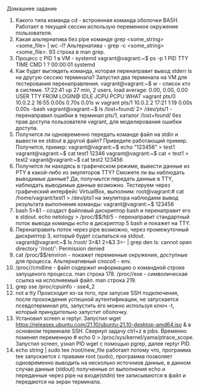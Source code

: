Домашнее задание 
1.  Какого типа команда cd - встроенная команда оболочки BASH. Работает в текущей сессии использую переменное окружение пользователя.
2.  Какая альтернатива без pipe команде grep <some_string> <some_file> | wc -l? 
    Альтернатива - grep -c <some_string> <some_file>. 93 строка в man grep.
3.  Процесс с PID 1 в VM - systemd
    vagrant@vagrant:~$ ps -p 1
    PID TTY          TIME CMD
      1 ?        00:00:01 systemd
4.  Как будет выглядеть команда, которая перенаправит вывод stderr ls на другую сессию терминала?
    Запустил два терминала на VM для тестирования перенаправления.
    vagrant@vagrant:~$ w - список кто в системе.
    17:22:41 up 27 min,  2 users,  load average: 0.00, 0.00, 0.00
    USER     TTY      FROM             LOGIN@   IDLE   JCPU   PCPU WHAT
    vagrant  pts/0    10.0.2.2         16:55    0.00s  0.70s  0.01s w
    vagrant  pts/1    10.0.2.2         17:21    1:19   0.00s  0.00s -bash
    vagrant@vagrant:~$ ls /lost+found/ 2> /dev/pts/1 - перенаправил ошибки в терминал pts/1, каталог /lost+found/ без прав доступа пользователя vagrant, для моделирования ошибки доступа.
5.  Получится ли одновременно передать команде файл на stdin и вывести ее stdout в другой файл? Приведите работающий пример.
    Получится, пример:
    vagrant@vagrant:~$ echo "123456" > test1
    vagrant@vagrant:~$ cat test1
    12346
    vagrant@vagrant:~$ cat < test1 > test2 
    vagrant@vagrant:~$ cat test2
    123456
6.  Получится ли находясь в графическом режиме, вывести данные из PTY в какой-либо из эмуляторов TTY? Сможете ли вы наблюдать выводимые данные?
    Да, получиьтся передать данные в TTY, наблюдать выводимые данные возможно. Тестируем через графический интерфейс VirtualBox, выполним:
    root@vagrant:# cat /home/vagrant/test1 > /dev/pts1
    на эмулятора наблюдаем вывод результата выполнения команды:
    vagrant@vagrant:~$ 123456
7.  bash 5>&1 - создаст файловый дискриптор bash и перенаправит его в stdout. echo netology > /proc/$$/fd/5 - перенаправит стандартный поток вывода команды echo в  дискриптор 5 bash и покажет на TTY.
8.  Перенаправить поток через pipe возможно, через промежуточный дискриптор 3, который будет ссылаться на stdout. 
    vagrant@vagrant:~$ ls /root/ 3>&1 2>&3 3>- | grep den
    ls: cannot open directory '/root/': Permission denied
9.  cat /proc/$$/environ - покажет переменные окружения, доступные для процесса. Альтернативный способ - env.
10. /proc/<PID>/cmdline - файл содержит информацию о командной строке запущеного процесса. man строка 178.
    /proc/<PID>/exe - символическая ссылка на исполняемый файл. man строка 219.
11. grep sse /proc/cpuinfo - sse4_2
12. not a tty   Происходит из-за того, при запуске SSH подключения, после прохождения успешной аутентификации, не запускается псевдотерминал pts, запустить его можно используя ключ -t, который принудительно запустит оболочку.
13. Установил screen и reptyr. Запустил wget https://releases.ubuntu.com/21.10/ubuntu-21.10-desktop-amd64.iso & в основном терминале SSH. Свернул задачу ctrl+z в jobs. Временно поменял переменную # echo 0 > /proc/sys/kernel/yama/ptrace_scope. Запустил screen, узнал PID wget с помощью pgrep, далее reptyr PID.
14. echo string | sudo tee /root/new_file работает потому что, программа tee запускается с правами root (sudo), программа позволяет одновременно выводить на несколько источниов данные, в данном случае данные (stdout) полученные от выполнения echo и переданные через pipe на входе(stdin) tee записываются в файл и передаются на экран терминала.
